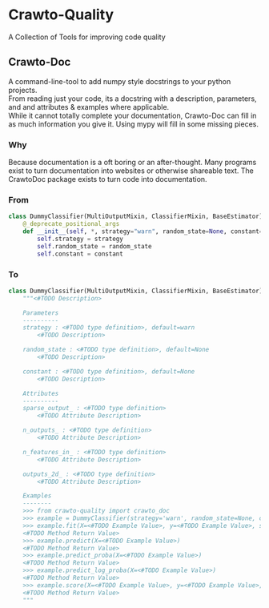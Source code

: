 # Crawto-Quality
  A Collection of Tools for improving code quality

## Crawto-Doc
A command-line-tool to add numpy style docstrings to your python projects.  
From reading just your code, its a docstring with a description, parameters, and and attributes & examples where applicable.  
While it cannot totally complete your documentation, Crawto-Doc can fill in as
much information you give it. Using mypy will fill in some missing pieces.
### Why
Because documentation is a oft boring or an after-thought. 
Many programs exist to turn documentation into websites or otherwise shareable
text.  The CrawtoDoc package exists to turn code into documentation.  
### From  
```python
class DummyClassifier(MultiOutputMixin, ClassifierMixin, BaseEstimator):
    @_deprecate_positional_args
    def __init__(self, *, strategy="warn", random_state=None, constant=None):  
        self.strategy = strategy
        self.random_state = random_state
        self.constant = constant
```
### To 
```python
class DummyClassifier(MultiOutputMixin, ClassifierMixin, BaseEstimator):  
    """<#TODO Description>

    Parameters
    ----------
    strategy : <#TODO type definition>, default=warn
        <#TODO Description>

    random_state : <#TODO type definition>, default=None
        <#TODO Description>

    constant : <#TODO type definition>, default=None
        <#TODO Description>

    Attributes
    ----------
    sparse_output_ : <#TODO type definition>
        <#TODO Attribute Description>

    n_outputs_ : <#TODO type definition>
        <#TODO Attribute Description>

    n_features_in_ : <#TODO type definition>
        <#TODO Attribute Description>

    outputs_2d_ : <#TODO type definition>
        <#TODO Attribute Description>

    Examples
    --------
    >>> from crawto-quality import crawto_doc
    >>> example = DummyClassifier(strategy='warn', random_state=None, constant=None)
    >>> example.fit(X=<#TODO Example Value>, y=<#TODO Example Value>, sample_weight=None)
    <#TODO Method Return Value>
    >>> example.predict(X=<#TODO Example Value>)
    <#TODO Method Return Value>
    >>> example.predict_proba(X=<#TODO Example Value>)
    <#TODO Method Return Value>
    >>> example.predict_log_proba(X=<#TODO Example Value>)
    <#TODO Method Return Value>
    >>> example.score(X=<#TODO Example Value>, y=<#TODO Example Value>, sample_weight=None)
    <#TODO Method Return Value>
    """
```
